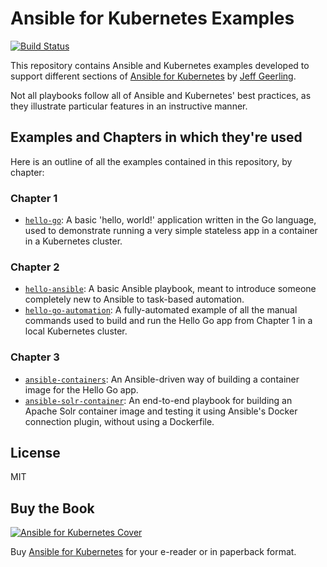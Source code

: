 # Ansible for Kubernetes Examples

[![Build Status](https://travis-ci.org/geerlingguy/ansible-for-kubernetes.svg?branch=master)](https://travis-ci.org/geerlingguy/ansible-for-kubernetes)

This repository contains Ansible and Kubernetes examples developed to support different sections of [Ansible for Kubernetes](https://www.ansibleforkubernetes.com/) by [Jeff Geerling](https://www.jeffgeerling.com/).

Not all playbooks follow all of Ansible and Kubernetes' best practices, as they illustrate particular features in an instructive manner.

## Examples and Chapters in which they're used

Here is an outline of all the examples contained in this repository, by chapter:

### Chapter 1

  - [`hello-go`](hello-go/): A basic 'hello, world!' application written in the Go language, used to demonstrate running a very simple stateless app in a container in a Kubernetes cluster.

### Chapter 2

  - [`hello-ansible`](hello-ansible/): A basic Ansible playbook, meant to introduce someone completely new to Ansible to task-based automation.
  - [`hello-go-automation`](hello-go-automation/): A fully-automated example of all the manual commands used to build and run the Hello Go app from Chapter 1 in a local Kubernetes cluster.

### Chapter 3

  - [`ansible-containers`](ansible-containers/): An Ansible-driven way of building a container image for the Hello Go app.
  - [`ansible-solr-container`](ansible-solr-container/): An end-to-end playbook for building an Apache Solr container image and testing it using Ansible's Docker connection plugin, without using a Dockerfile.

## License

MIT

## Buy the Book

[![Ansible for Kubernetes Cover](https://s3.amazonaws.com/titlepages.leanpub.com/ansible-for-kubernetes/medium)](https://www.ansibleforkubernetes.com/)

Buy [Ansible for Kubernetes](https://www.ansibleforkubernetes.com/) for your e-reader or in paperback format.
